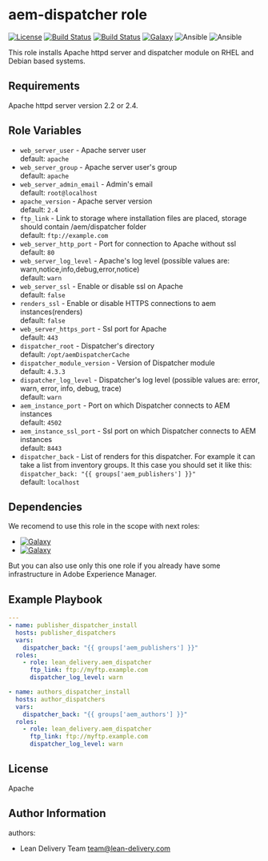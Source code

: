 aem-dispatcher role
=========
[![License](https://img.shields.io/badge/license-Apache-green.svg?style=flat)](https://raw.githubusercontent.com/lean-delivery/ansible-role-aem-dispatcher/master/LICENSE)
[![Build Status](https://travis-ci.org/lean-delivery/ansible-role-aem-dispatcher.svg?branch=master)](https://travis-ci.org/lean-delivery/ansible-role-aem-dispatcher)
[![Build Status](https://gitlab.com/lean-delivery/ansible-role-aem-dispatcher/badges/master/pipeline.svg)](https://gitlab.com/lean-delivery/ansible-role-aem-dispatcher/pipelines)
[![Galaxy](https://img.shields.io/badge/galaxy-lean__delivery.aem__dispatcher-blue.svg)](https://galaxy.ansible.com/lean_delivery/aem_dispatcher)
![Ansible](https://img.shields.io/ansible/role/d/39616.svg)
![Ansible](https://img.shields.io/badge/dynamic/json.svg?label=min_ansible_version&url=https%3A%2F%2Fgalaxy.ansible.com%2Fapi%2Fv1%2Froles%2F39616%2F&query=$.min_ansible_version)


This role installs Apache httpd server and dispatcher module on RHEL and Debian based systems.

Requirements
------------

Apache httpd server version 2.2 or 2.4.

Role Variables
--------------

  - `web_server_user` - Apache server user\
    default: `apache`
  - `web_server_group` - Apache server user's group\
    default: `apache`
  - `web_server_admin_email` - Admin's email\
    default: `root@localhost`
  - `apache_version` - Apache server version\
    default: `2.4`
  - `ftp_link` - Link to storage where installation files are placed, storage should contain /aem/dispatcher folder\
    default: `ftp://example.com`
  - `web_server_http_port` - Port for connection to Apache without ssl\
    default: `80`
  - `web_server_log_level` - Apache's log level (possible values are: warn,notice,info,debug,error,notice)\
    default: `warn`
  - `web_server_ssl` - Enable or disable ssl on Apache\
    default: `false`
  - `renders_ssl` - Enable or disable HTTPS connections to aem instances(renders)\
    default: `false`
  - `web_server_https_port` - Ssl port for Apache\
    default: `443`
  - `dispatcher_root` - Dispatcher's directory\
    default: `/opt/aemDispatcherCache`
  - `dispatcher_module_version` - Version of Dispatcher module\
    default: `4.3.3`
  - `dispatcher_log_level` - Dispatcher's log level (possible values are: error, warn, error, info, debug, trace)\
    default: `warn`
  - `aem_instance_port` - Port on which Dispatcher connects to AEM instances\
    default: `4502`
  - `aem_instance_ssl_port` - Ssl port on which Dispatcher connects to AEM instances\
    default: `8443`
  - `dispatcher_back` - List of renders for this dispatcher. For example it can take a list from inventory groups. It this case you should set it like this: `dispatcher_back: "{{ groups['aem_publishers'] }}"`\
    default: `localhost`

Dependencies
------------

We recomend to use this role in the scope with next roles:
  - [![Galaxy](https://img.shields.io/badge/galaxy-lean__delivery.aem_node-blue.svg)](https://galaxy.ansible.com/lean_delivery/aem_node)
  - [![Galaxy](https://img.shields.io/badge/galaxy-lean__delivery.aem_pipeline-blue.svg)](https://galaxy.ansible.com/lean_delivery/aem_pipeline)

But you can also use only this one role if you already have some infrastructure in Adobe Experience Manager.


Example Playbook
----------------

```yaml
---
- name: publisher_dispatcher_install
  hosts: publisher_dispatchers
  vars:
    dispatcher_back: "{{ groups['aem_publishers'] }}"
  roles:
    - role: lean_delivery.aem_dispatcher
      ftp_link: ftp://myftp.example.com
      dispatcher_log_level: warn

- name: authors_dispatcher_install
  hosts: author_dispatchers
  vars:
    dispatcher_back: "{{ groups['aem_authors'] }}"
  roles:
    - role: lean_delivery.aem_dispatcher
      ftp_link: ftp://myftp.example.com
      dispatcher_log_level: warn

```

License
-------
Apache

Author Information
------------------

authors:
  - Lean Delivery Team <team@lean-delivery.com>
